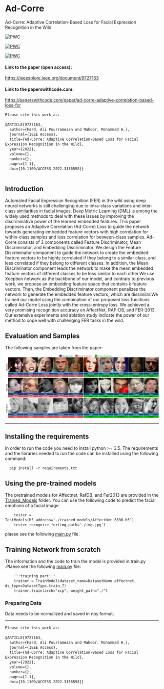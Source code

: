 # Ad-Corre
Ad-Corre: Adaptive Correlation-Based Loss for Facial Expression Recognition in the Wild

	
  [![PWC](https://img.shields.io/endpoint.svg?url=https://paperswithcode.com/badge/ad-corre-adaptive-correlation-based-loss-for/facial-expression-recognition-on-raf-db)](https://paperswithcode.com/sota/facial-expression-recognition-on-raf-db?p=ad-corre-adaptive-correlation-based-loss-for)

[![PWC](https://img.shields.io/endpoint.svg?url=https://paperswithcode.com/badge/ad-corre-adaptive-correlation-based-loss-for/facial-expression-recognition-on-affectnet)](https://paperswithcode.com/sota/facial-expression-recognition-on-affectnet?p=ad-corre-adaptive-correlation-based-loss-for)

[![PWC](https://img.shields.io/endpoint.svg?url=https://paperswithcode.com/badge/ad-corre-adaptive-correlation-based-loss-for/facial-expression-recognition-on-fer2013)](https://paperswithcode.com/sota/facial-expression-recognition-on-fer2013?p=ad-corre-adaptive-correlation-based-loss-for)


#### Link to the paper (open access):
https://ieeexplore.ieee.org/document/9727163

#### Link to the paperswithcode.com:
https://paperswithcode.com/paper/ad-corre-adaptive-correlation-based-loss-for

```
Please cite this work as:

@ARTICLE{9727163,
  author={Fard, Ali Pourramezan and Mahoor, Mohammad H.},
  journal={IEEE Access}, 
  title={Ad-Corre: Adaptive Correlation-Based Loss for Facial Expression Recognition in the Wild}, 
  year={2022},
  volume={},
  number={},
  pages={1-1},
  doi={10.1109/ACCESS.2022.3156598}}
  
```

## Introduction

Automated Facial Expression Recognition (FER) in the wild using deep neural networks is still challenging due to intra-class variations and inter-class similarities in facial images. Deep Metric Learning (DML) is among the widely used methods to deal with these issues by improving the discriminative power of the learned embedded features. This paper proposes an Adaptive Correlation (Ad-Corre) Loss to guide the network towards generating embedded feature vectors with high correlation for within-class samples and less correlation for between-class samples. Ad-Corre consists of 3 components called Feature Discriminator, Mean Discriminator, and Embedding Discriminator. We design the Feature Discriminator component to guide the network to create the embedded feature vectors to be highly correlated if they belong to a similar class, and less correlated if they belong to different classes. In addition, the Mean Discriminator component leads the network to make the mean embedded feature vectors of different classes to be less similar to each other.We use Xception network as the backbone of our model, and contrary to previous work, we propose an embedding feature space that contains k feature vectors. Then, the Embedding Discriminator component penalizes the network to generate the embedded feature vectors, which are dissimilar.We trained our model using the combination of our proposed loss functions called Ad-Corre Loss jointly with the cross-entropy loss. We achieved a very promising recognition accuracy on AffectNet, RAF-DB, and FER-2013. Our extensive experiments and ablation study indicate the power of our method to cope well with challenging FER tasks in the wild.


## Evaluation and Samples
The following samples are taken from the paper:

![Samples](https://github.com/aliprf/Ad-Corre/blob/main/paper_graphical_items/samples.jpg?raw=true)


----------------------------------------------------------------------------------------------------------------------------------
## Installing the requirements
In order to run the code you need to install python >= 3.5. 
The requirements and the libraries needed to run the code can be installed using the following command:

```
  pip install -r requirements.txt
```


## Using the pre-trained models
The pretrained models for Affectnet, RafDB, and Fer2013 are provided in the [Trained_Models](https://github.com/aliprf/Ad-Corre/tree/main/Trained_Models) folder. You can use the following code to predict the facial emotionn of a facial image:
  
```
    tester = TestModels(h5_address='./trained_models/AffectNet_6336.h5')
    tester.recognize_fer(img_path='./img.jpg')

```
plaese see the following [main.py](https://github.com/aliprf/Ad-Corre/tree/main/main.py) file.


## Training Network from scratch
The information and the code to train the model is provided in train.py .Plaese see the following [main.py](https://github.com/aliprf/Ad-Corre/tree/main/main.py) file:

```
    '''training part'''
    trainer = TrainModel(dataset_name=DatasetName.affectnet, ds_type=DatasetType.train_7)
    trainer.train(arch="xcp", weight_path="./")

```


### Preparing Data
Data needs to be normalized and saved in npy format. 

---------------------------------------------------------------

```
Please cite this work as:

@ARTICLE{9727163,
  author={Fard, Ali Pourramezan and Mahoor, Mohammad H.},
  journal={IEEE Access}, 
  title={Ad-Corre: Adaptive Correlation-Based Loss for Facial Expression Recognition in the Wild}, 
  year={2022},
  volume={},
  number={},
  pages={1-1},
  doi={10.1109/ACCESS.2022.3156598}}

```



